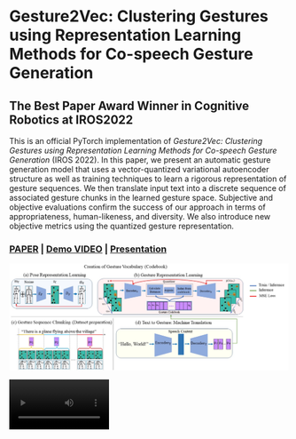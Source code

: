# Gesture2Vec: Clustering Gestures using Representation Learning Methods for Co-speech Gesture Generation

## The Best Paper Award Winner in Cognitive Robotics at  IROS2022

This is an official PyTorch implementation of *Gesture2Vec: Clustering Gestures using Representation Learning Methods for Co-speech Gesture Generation* (IROS 2022). In this paper, we present an automatic gesture generation model that uses a vector-quantized variational autoencoder structure as well as training techniques to learn a rigorous representation of gesture sequences. We then translate input text into a discrete sequence of associated gesture chunks in the learned gesture space. Subjective and objective evaluations confirm the success of our approach in terms of appropriateness, human-likeness, and diversity. We also introduce new objective metrics using the quantized gesture representation.

### [PAPER](https://sfumars.com/wp-content/papers/2022_iros_gesture2vec.pdf) | [Demo VIDEO](https://www.youtube.com/watch?v=ac8jWk4fdCU) | [Presentation](https://youtu.be/qFObMpOboCg)

![OVERVIEW](Figures/model.jpg)



<video src='https://www.youtube.com/watch?v=ac8jWk4fdCU' width=180/>


### The code is coming soon. Stay tuned!



Please feel free to contact us (pjomeyaz@sfu.ca) with any question or concerns.
